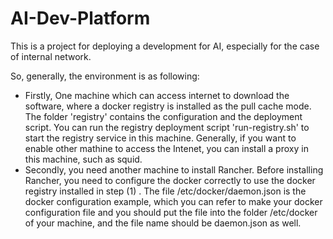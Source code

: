 # AI-Dev-Platform

This is a project for deploying a development for AI, especially for the case of internal network.

So, generally, the environment is as following:
   - Firstly, One machine which can access internet to download the software,
      where a docker registry is installed as the pull cache mode.
      The folder 'registry' contains the configuration and the deployment script.
      You can run the registry deployment script 'run-registry.sh' to start
      the registry service in this machine.
      Generally, if you want to enable other mathine to access the Intenet,
      you can install a proxy in this machine, such as squid.
   -  Secondly, you need another machine to install Rancher. Before installing Rancher,
      you need to configure the docker correctly to use the docker registry installed
      in step (1) . The file /etc/docker/daemon.json is the docker configuration example,
      which you can refer to make your docker configuration file and you should
      put the file into the folder /etc/docker of your machine, and the file name
      should be daemon.json as well.
